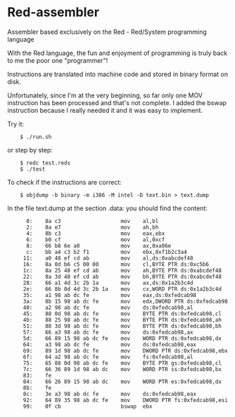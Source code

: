 # Red-assembler
Assembler based exclusively on the Red - Red/System programming language

With the Red language, the fun and enjoyment of programming is truly back to me the poor one "programmer"! 

Instructions are translated into machine code and stored in binary format on disk.

Unfortunately, since I'm at the very beginning, so far only one MOV instruction has been processed and that's not complete.
I added the bswap instruction because I really needed it and it was easy to implement.

Try it:

        $ ./run.sh
or step by step:

        $ redc test.reds
        $ ./test
To check if the instructions are correct:

        $ objdump -b binary -m i386 -M intel -D text.bin > text.dump

In the file text.dump at the section .data: you should find the content:

          0:	8a c3                	mov    al,bl
          2:	8a e7                	mov    ah,bh
          4:	8b c3                	mov    eax,ebx
          6:	b0 cf                	mov    al,0xcf
          8:	66 b8 6e a0          	mov    ax,0xa06e
          c:	bb a4 c3 b2 f1       	mov    ebx,0xf1b2c3a4
         11:	a0 48 ef cd ab       	mov    al,ds:0xabcdef48
         16:	8a 0d b6 c5 00 00    	mov    cl,BYTE PTR ds:0xc5b6
         1c:	8a 25 48 ef cd ab    	mov    ah,BYTE PTR ds:0xabcdef48
         22:	8a 3d 48 ef cd ab    	mov    bh,BYTE PTR ds:0xabcdef48
         28:	66 a1 4d 3c 2b 1a    	mov    ax,ds:0x1a2b3c4d
         2e:	66 8b 0d 4d 3c 2b 1a 	mov    cx,WORD PTR ds:0x1a2b3c4d
         35:	a1 98 ab dc fe       	mov    eax,ds:0xfedcab98
         3a:	8b 15 98 ab dc fe    	mov    edx,DWORD PTR ds:0xfedcab98
         40:	a2 98 ab dc fe       	mov    ds:0xfedcab98,al
         45:	88 0d 98 ab dc fe    	mov    BYTE PTR ds:0xfedcab98,cl
         4b:	88 25 98 ab dc fe    	mov    BYTE PTR ds:0xfedcab98,ah
         51:	88 3d 98 ab dc fe    	mov    BYTE PTR ds:0xfedcab98,bh
         57:	66 a3 98 ab dc fe    	mov    ds:0xfedcab98,ax
         5d:	66 89 15 98 ab dc fe 	mov    WORD PTR ds:0xfedcab98,dx
         64:	a3 98 ab dc fe       	mov    ds:0xfedcab98,eax
         69:	89 1d 98 ab dc fe    	mov    DWORD PTR ds:0xfedcab98,ebx
         6f:	64 a2 98 ab dc fe    	mov    fs:0xfedcab98,al
         75:	65 88 0d 98 ab dc fe 	mov    BYTE PTR gs:0xfedcab98,cl
         7c:	66 36 89 1d 98 ab dc 	mov    WORD PTR ss:0xfedcab98,bx
         83:	fe 
         84:	66 26 89 15 98 ab dc 	mov    WORD PTR es:0xfedcab98,dx
         8b:	fe 
         8c:	3e a3 98 ab dc fe    	mov    ds:0xfedcab98,eax
         92:	64 89 35 98 ab dc fe 	mov    DWORD PTR fs:0xfedcab98,esi
         99:	0f cb                	bswap  ebx